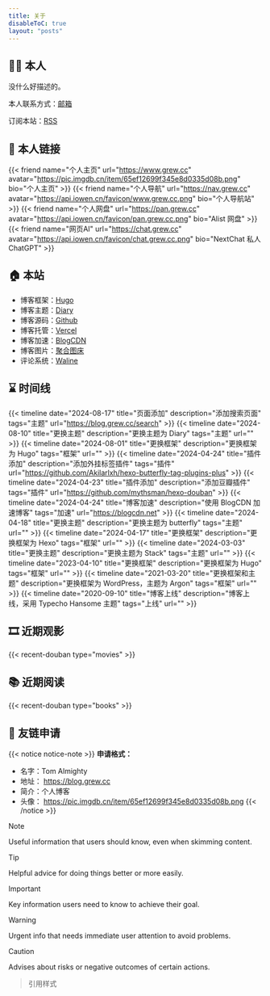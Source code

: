 ```yaml
---
title: 关于
disableToC: true
layout: "posts"
---
```


## 🤸‍♂️ 本人
没什么好描述的。

本人联系方式：[邮箱](mailto:bboyc80@gmail.com)

订阅本站：[RSS](https://blog.grew.cc/index.xml)

## 👦 本人链接
{{< friend name="个人主页" url="https://www.grew.cc" avatar="https://pic.imgdb.cn/item/65ef12699f345e8d0335d08b.png" bio="个人主页" >}}
{{< friend name="个人导航" url="https://nav.grew.cc" avatar="https://api.iowen.cn/favicon/www.grew.cc.png" bio="个人导航站" >}}
{{< friend name="个人网盘" url="https://pan.grew.cc" avatar="https://api.iowen.cn/favicon/pan.grew.cc.png" bio="Alist 网盘" >}}
{{< friend name="网页AI" url="https://chat.grew.cc" avatar="https://api.iowen.cn/favicon/chat.grew.cc.png" bio="NextChat 私人ChatGPT" >}}

## 🏠 本站

- 博客框架：[Hugo](https://gohugo.io)
- 博客主题：[Diary](https://github.com/AmazingRise/hugo-theme-diary)
- 博客源码：[Github](https://github.com/tom2almighty)
- 博客托管：[Vercel](https://vercel.com)
- 博客加速：[BlogCDN](https://blog.tanglu.me/blogcdn/)
- 博客图片：[聚合图床](https://superbed.cn)
- 评论系统：[Waline](https://waline.js.org/)

## ⌛ 时间线
{{< timeline date="2024-08-17" title="页面添加" description="添加搜索页面" tags="主题" url="https://blog.grew.cc/search" >}}
{{< timeline date="2024-08-10" title="更换主题" description="更换主题为 Diary" tags="主题" url="" >}}
{{< timeline date="2024-08-01" title="更换框架" description="更换框架为 Hugo" tags="框架" url="" >}}
{{< timeline date="2024-04-24" title="插件添加" description="添加外挂标签插件" tags="插件" url="https://github.com/Akilarlxh/hexo-butterfly-tag-plugins-plus" >}}
{{< timeline date="2024-04-23" title="插件添加" description="添加豆瓣插件" tags="插件" url="https://github.com/mythsman/hexo-douban" >}}
{{< timeline date="2024-04-24" title="博客加速" description="使用 BlogCDN 加速博客" tags="加速" url="https://blogcdn.net" >}}
{{< timeline date="2024-04-18" title="更换主题" description="更换主题为 butterfly" tags="主题" url="" >}}
{{< timeline date="2024-04-17" title="更换框架" description="更换框架为 Hexo" tags="框架" url="" >}}
{{< timeline date="2024-03-03" title="更换主题" description="更换主题为 Stack" tags="主题" url="" >}}
{{< timeline date="2023-04-10" title="更换框架" description="更换框架为 Hugo" tags="框架" url="" >}}
{{< timeline date="2021-03-20" title="更换框架和主题" description="更换框架为 WordPress，主题为 Argon" tags="框架" url="" >}}
{{< timeline date="2020-09-10" title="博客上线" description="博客上线，采用 Typecho Hansome 主题" tags="上线" url="" >}}

## 🎞 近期观影
{{< recent-douban type="movies" >}}
## 📚 近期阅读
{{< recent-douban type="books" >}}

## 👊 友链申请

{{< notice notice-note >}}
**申请格式：**
- 名字：Tom Almighty
- 地址： https://blog.grew.cc
- 简介：个人博客
- 头像： https://pic.imgdb.cn/item/65ef12699f345e8d0335d08b.png
{{< /notice >}}

> [!NOTE]
> Useful information that users should know, even when skimming content.

> [!TIP]
> Helpful advice for doing things better or more easily.

> [!IMPORTANT]
> Key information users need to know to achieve their goal.

> [!WARNING]
> Urgent info that needs immediate user attention to avoid problems.

> [!CAUTION]
> Advises about risks or negative outcomes of certain actions.

> 引用样式

